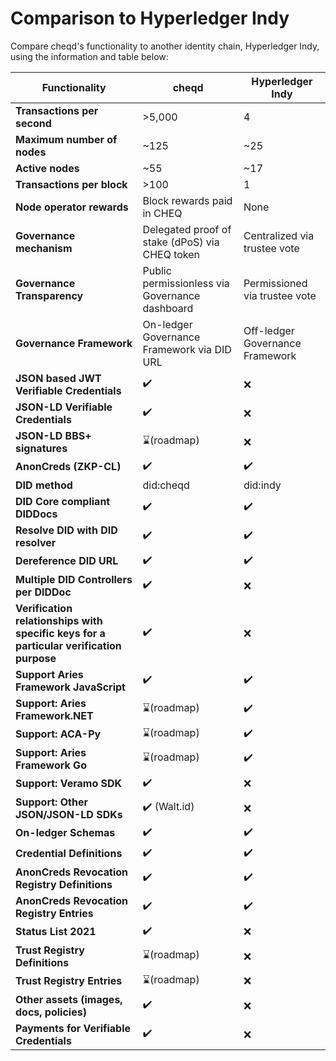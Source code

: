# Comparison to Hyperledger Indy

Compare cheqd's functionality to another identity chain, Hyperledger Indy, using the information and table below:

| Functionality                                                                           | cheqd                                          | Hyperledger Indy                |
| --------------------------------------------------------------------------------------- | ---------------------------------------------- | ------------------------------- |
| **Transactions per second**                                                             | >5,000                                         | 4                               |
| **Maximum number of nodes**                                                             | \~125                                          | \~25                            |
| **Active nodes**                                                                        | \~55                                           | \~17                            |
| **Transactions per block**                                                              | >100                                           | 1                               |
| **Node operator rewards**                                                               | Block rewards paid in CHEQ                     | None                            |
| **Governance mechanism**                                                                | Delegated proof of stake (dPoS) via CHEQ token | Centralized via trustee vote    |
| **Governance Transparency**                                                             | Public permissionless via Governance dashboard | Permissioned via trustee vote   |
| **Governance Framework**                                                                | On-ledger Governance Framework via DID URL     | Off-ledger Governance Framework |
| **JSON based JWT Verifiable Credentials**                                               | ✔️                                             | ❌                               |
| **JSON-LD Verifiable Credentials**                                                      | ✔️                                             | ❌                               |
| **JSON-LD BBS+ signatures**                                                             | ⌛(roadmap)                                     | ❌                               |
| **AnonCreds (ZKP-CL)**                                                                  | ✔️                                             | ✔️                              |
| **DID method**                                                                          | did:cheqd                                      | did:indy                        |
| **DID Core compliant DIDDocs**                                                          | ✔️                                             | ✔️                              |
| **Resolve DID with DID resolver**                                                       | ✔️                                             | ✔️                              |
| **Dereference DID URL**                                                                 | ✔️                                             | ✔️                              |
| **Multiple DID Controllers per DIDDoc**                                                 | ✔️                                             | ❌                               |
| **Verification relationships with specific keys for a particular verification purpose** | ✔️                                             | ❌                               |
| **Support Aries Framework JavaScript**                                                  | ✔️                                             | ✔️                              |
| **Support: Aries Framework.NET**                                                        | ⌛(roadmap)                                     | ✔️                              |
| **Support: ACA-Py**                                                                     | ⌛(roadmap)                                     | ✔️                              |
| **Support: Aries Framework Go**                                                         | ⌛(roadmap)                                     | ✔️                              |
| **Support: Veramo SDK**                                                                 | ✔️                                             | ❌                               |
| **Support: Other JSON/JSON-LD SDKs**                                                    | ✔️ (Walt.id)                                   | ❌                               |
| **On-ledger Schemas**                                                                   | ✔️                                             | ✔️                              |
| **Credential Definitions**                                                              | ✔️                                             | ✔️                              |
| **AnonCreds Revocation Registry Definitions**                                           | ✔️                                             | ✔️                              |
| **AnonCreds Revocation Registry Entries**                                               | ✔️                                             | ✔️                              |
| **Status List 2021**                                                                    | ✔️                                             | ❌                               |
| **Trust Registry Definitions**                                                          | ⌛(roadmap)                                     | ❌                               |
| **Trust Registry Entries**                                                              | ⌛(roadmap)                                     | ❌                               |
| **Other assets (images, docs, policies)**                                               | ✔️                                             | ❌                               |
| **Payments for Verifiable Credentials**                                                 | ✔️                                             | ❌                               |

